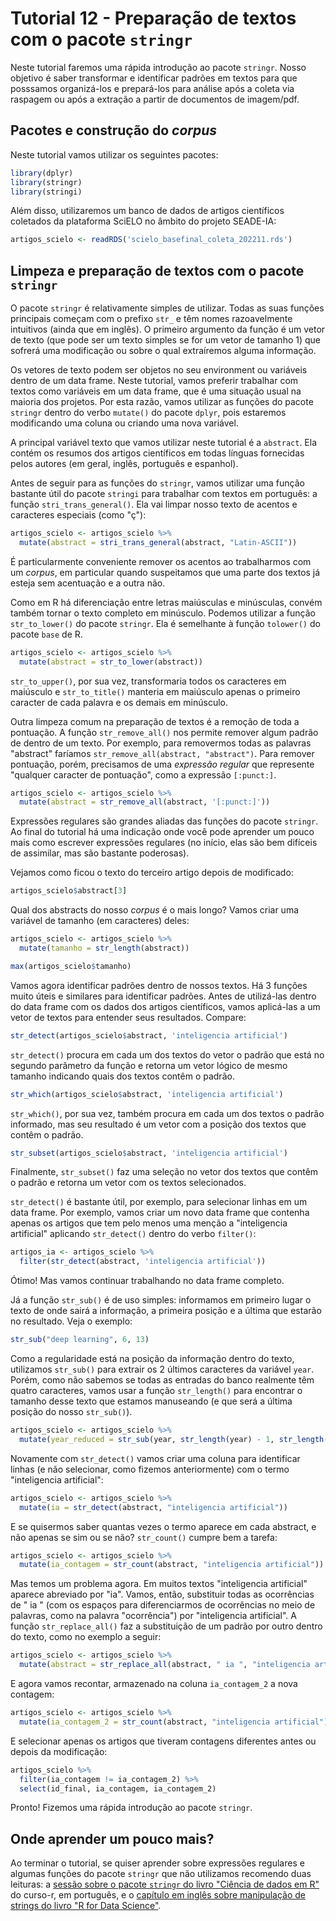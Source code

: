 # Tutorial 12 - Preparação de textos com o pacote `stringr`

Neste tutorial faremos uma rápida introdução ao pacote `stringr`. Nosso objetivo é saber transformar e identificar padrões em textos para que posssamos organizá-los e prepará-los para análise após a coleta via raspagem ou após a extração a partir de documentos de imagem/pdf.

## Pacotes e construção do _corpus_

Neste tutorial vamos utilizar os seguintes pacotes:

``` r
library(dplyr)
library(stringr)
library(stringi)
```

Além disso, utilizaremos um banco de dados de artigos científicos coletados da plataforma SciELO no âmbito do projeto SEADE-IA:

``` r
artigos_scielo <- readRDS('scielo_basefinal_coleta_202211.rds')
```

## Limpeza e preparação de textos com o pacote `stringr`

O pacote `stringr` é relativamente simples de utilizar. Todas as suas funções principais começam com o prefixo `str_` e têm nomes razoavelmente intuitivos (ainda que em inglês). O primeiro argumento da função é um vetor de texto (que pode ser um texto simples se for um vetor de tamanho 1) que sofrerá uma modificação ou sobre o qual extraíremos alguma informação.

Os vetores de texto podem ser objetos no seu environment ou variáveis dentro de um data frame. Neste tutorial, vamos preferir trabalhar com textos como variáveis em um data frame, que é uma situação usual na maioria dos projetos. Por esta razão, vamos utilizar as funções do pacote `stringr` dentro do verbo `mutate()` do pacote `dplyr`, pois estaremos modificando uma coluna ou criando uma nova variável.

A principal variável texto que vamos utilizar neste tutorial é a `abstract`. Ela contém os resumos dos artigos científicos em todas línguas fornecidas pelos autores (em geral, inglês, português e espanhol).

Antes de seguir para as funções do `stringr`, vamos utilizar uma função bastante útil do pacote `stringi` para trabalhar com textos em português: a função `stri_trans_general()`. Ela vai limpar nosso texto de acentos e caracteres especiais (como "ç"):

``` r
artigos_scielo <- artigos_scielo %>% 
  mutate(abstract = stri_trans_general(abstract, "Latin-ASCII"))
```

É particularmente conveniente remover os acentos ao trabalharmos com um _corpus_, em particular quando suspeitamos que uma parte dos textos já esteja sem acentuação e a outra não.

Como em R há diferenciação entre letras maiúsculas e minúsculas, convém também tornar o texto completo em minúsculo. Podemos utilizar a função `str_to_lower()` do pacote `stringr`. Ela é semelhante à função `tolower()` do pacote `base` de R.

``` r
artigos_scielo <- artigos_scielo %>% 
  mutate(abstract = str_to_lower(abstract))
```

`str_to_upper()`, por sua vez, transformaria todos os caracteres em maiúsculo e `str_to_title()` manteria em maiúsculo apenas o primeiro caracter de cada palavra e os demais em minúsculo.

Outra limpeza comum na preparação de textos é a remoção de toda a pontuação. A função `str_remove_all()` nos permite remover algum padrão de dentro de um texto. Por exemplo, para removermos todas as palavras "abstract" faríamos `str_remove_all(abstract, "abstract")`. Para remover pontuação, porém, precisamos de uma _expressão regular_ que represente "qualquer caracter de pontuação", como a expressão `[:punct:]`.

``` r
artigos_scielo <- artigos_scielo %>% 
  mutate(abstract = str_remove_all(abstract, '[:punct:]'))
```

Expressões regulares são grandes aliadas das funções do pacote `stringr`. Ao final do tutorial há uma indicação onde você pode aprender um pouco mais como escrever expressões regulares (no início, elas são bem difíceis de assimilar, mas são bastante poderosas).

Vejamos como ficou o texto do terceiro artigo depois de modificado:

``` r
artigos_scielo$abstract[3]
```

Qual dos abstracts do nosso _corpus_ é o mais longo? Vamos criar uma variável de tamanho (em caracteres) deles:

``` r
artigos_scielo <- artigos_scielo %>% 
  mutate(tamanho = str_length(abstract))

max(artigos_scielo$tamanho)
```

Vamos agora identificar padrões dentro de nossos textos. Há 3 funções muito úteis e similares para identificar padrões. Antes de utilizá-las dentro do data frame com os dados dos artigos científicos, vamos aplicá-las a um vetor de textos para entender seus resultados. Compare:

``` r
str_detect(artigos_scielo$abstract, 'inteligencia artificial')
```

`str_detect()` procura em cada um dos textos do vetor o padrão que está no segundo parâmetro da função e retorna um vetor lógico de mesmo tamanho indicando quais dos textos contêm o padrão.

``` r
str_which(artigos_scielo$abstract, 'inteligencia artificial')
```

`str_which()`, por sua vez, também procura em cada um dos textos o padrão informado, mas seu resultado é um vetor com a posição dos textos que contêm o padrão.

``` r
str_subset(artigos_scielo$abstract, 'inteligencia artificial')
```

Finalmente, `str_subset()` faz uma seleção no vetor dos textos que contêm o padrão e retorna um vetor com os textos selecionados. 

`str_detect()` é bastante útil, por exemplo, para selecionar linhas em um data frame. Por exemplo, vamos criar um novo data frame que contenha apenas os artigos que tem pelo menos uma menção a "inteligencia artificial" aplicando `str_detect()` dentro do verbo `filter()`:

``` r
artigos_ia <- artigos_scielo %>% 
  filter(str_detect(abstract, 'inteligencia artificial'))
```

Ótimo! Mas vamos continuar trabalhando no data frame completo.

Já a função `str_sub()` é de uso simples: informamos em primeiro lugar o texto de onde sairá a informação, a primeira posição e a última que estarão no resultado. Veja o exemplo:

``` r
str_sub("deep learning", 6, 13)
```

Como a regularidade está na posição da informação dentro do texto, utilizamos `str_sub()` para extrair os 2 últimos caracteres da variável `year`. Porém, como não sabemos se todas as entradas do banco realmente têm quatro caracteres, vamos usar a função `str_length()` para encontrar o tamanho desse texto que estamos manuseando (e que será a última posição do nosso `str_sub()`).

``` r
artigos_scielo <- artigos_scielo %>% 
  mutate(year_reduced = str_sub(year, str_length(year) - 1, str_length(year)))
```

Novamente com `str_detect()` vamos criar uma coluna para identificar linhas (e não selecionar, como fizemos anteriormente) com o termo "inteligencia artificial":


``` r
artigos_scielo <- artigos_scielo %>% 
  mutate(ia = str_detect(abstract, "inteligencia artificial"))
```

E se quisermos saber quantas vezes o termo aparece em cada abstract, e não apenas se sim ou se não? `str_count()` cumpre bem a tarefa:

``` r
artigos_scielo <- artigos_scielo %>% 
  mutate(ia_contagem = str_count(abstract, "inteligencia artificial"))
```

Mas temos um problema agora. Em muitos textos "inteligencia artificial" aparece abreviado por "ia". Vamos, então, substituir todas as ocorrências de " ia " (com os espaços para diferenciarmos de ocorrências no meio de palavras, como na palavra "ocorrência") por "inteligencia artificial". A função `str_replace_all()` faz a substituição de um padrão por outro dentro do texto, como no exemplo a seguir:

``` r
artigos_scielo <- artigos_scielo %>% 
  mutate(abstract = str_replace_all(abstract, " ia ", "inteligencia artificial"))
```

E agora vamos recontar, armazenado na coluna `ia_contagem_2` a nova contagem:

``` r
artigos_scielo <- artigos_scielo %>% 
  mutate(ia_contagem_2 = str_count(abstract, "inteligencia artificial"))
```

E selecionar apenas os artigos que tiveram contagens diferentes antes ou depois da modificação:

``` r
artigos_scielo %>% 
  filter(ia_contagem != ia_contagem_2) %>%
  select(id_final, ia_contagem, ia_contagem_2)
```

Pronto! Fizemos uma rápida introdução ao pacote `stringr`.

## Onde aprender um pouco mais?

Ao terminar o tutorial, se quiser aprender sobre expressões regulares e algumas funções do pacote `stringr` que não utilizamos recomendo duas leituras: a [sessão sobre o pacote `stringr` do livro "Ciência de dados em R"](https://livro.curso-r.com/7-4-o-pacote-stringr.html) do curso-r, em português, e o [capítulo em inglês sobre manipulação de strings do livro "R for Data Science"](https://r4ds.had.co.nz/strings.html).
